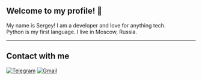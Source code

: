 ## Welcome to my profile! 👋  
My name is Sergey! I am a developer and love for anything tech.  
Python is my first language. I live in Moscow, Russia.  
***

## Contact with me
[![Telegram](https://img.shields.io/badge/Telegram-2CA5E0?style=https://shields.io/badge/style-plastic-green?logo=appveyor&style=plastic&logo=telegram&logoColor=white)](https://t.me/boison88)
[![Gmail](https://img.shields.io/badge/Gmail-D14836?style=https://shields.io/badge/style-plastic-green?logo=appveyor&style=plastic&logo=gmail&logoColor=white)](mailto:s.boev.gg@gmail.com)
